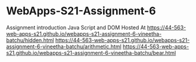 # WebApps-S21-Assignment-6
Assignment introduction Java Script and DOM
Hosted At <https://44-563-web-apps-s21.github.io/webapps-s21-assignment-6-vineetha-batchu/hidden.html>
          <https://44-563-web-apps-s21.github.io/webapps-s21-assignment-6-vineetha-batchu/arithmetic.html>
          <https://44-563-web-apps-s21.github.io/webapps-s21-assignment-6-vineetha-batchu/bear.html>
          
